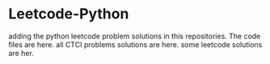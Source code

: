 # Leetcode-Python
adding the python leetcode problem solutions in this repositories. 
The code files are here.
all CTCI problems solutions are here.
some leetcode solutions are her.














































































































































































































































































































































































































































































































































































































































































































































































































































































































































































